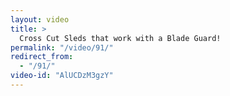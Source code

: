 ```yaml
---
layout: video
title: >
  Cross Cut Sleds that work with a Blade Guard!
permalink: "/video/91/"
redirect_from:
  - "/91/"
video-id: "AlUCDzM3gzY"
---
```

